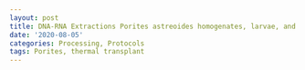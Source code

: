 ```yaml
---
layout: post
title: DNA-RNA Extractions Porites astreoides homogenates, larvae, and adult fragments
date: '2020-08-05'
categories: Processing, Protocols
tags: Porites, thermal transplant
---
```

